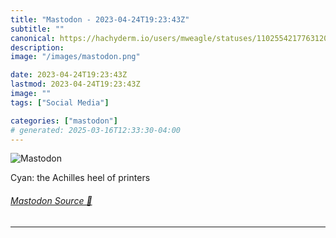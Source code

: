 ```yaml
---
title: "Mastodon - 2023-04-24T19:23:43Z"
subtitle: ""
canonical: https://hachyderm.io/users/mweagle/statuses/110255421776312008
description:
image: "/images/mastodon.png"

date: 2023-04-24T19:23:43Z
lastmod: 2023-04-24T19:23:43Z
image: ""
tags: ["Social Media"]

categories: ["mastodon"]
# generated: 2025-03-16T12:33:30-04:00
---
```

![Mastodon](/images/mastodon.png)

<p>Cyan: the Achilles heel of printers</p>


###### [Mastodon Source 🐘](https://hachyderm.io/@mweagle/110255421776312008)

___
